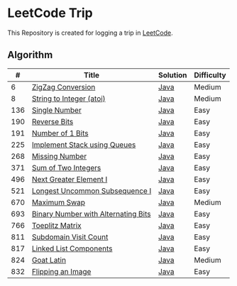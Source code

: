 # LeetCode Trip

This Repository is created for logging a trip in [LeetCode](https://leetcode.com/).

## Algorithm

 | # | Title |  Solution | Difficulty |
 |---|-------|-----------|------------|
 |6|[ZigZag Conversion](https://leetcode.com/problems/zigzag-conversion/description/)|[Java](./algorithms/src/main/java/cn/antswl/leetcode/algorithms/zigZagConversion/Solution.java)| Medium |
 |8|[String to Integer (atoi)](https://leetcode.com/problems/string-to-integer-atoi/description/)|[Java](./algorithms/src/main/java/cn/antswl/leetcode/algorithms/stringToInteger/Solution.java)| Medium |
 |136|[Single Number](https://leetcode.com/problems/single-number/solution/)|[Java](./algorithms/src/main/java/cn/antswl/leetcode/algorithms/singleNumber/Solution.java)| Easy |
 |190|[Reverse Bits](https://leetcode.com/problems/reverse-bits/description/)|[Java](./algorithms/src/main/java/cn/antswl/leetcode/algorithms/reverseBits/Solution.java)| Easy |
 |191|[Number of 1 Bits](https://leetcode.com/problems/number-of-1-bits/description/)|[Java](./algorithms/src/main/java/cn/antswl/leetcode/algorithms/numberOf1Bits/Solution.java)| Easy |
 |225|[Implement Stack using Queues](https://leetcode.com/problems/implement-stack-using-queues/description/)|[Java](./algorithms/src/main/java/cn/antswl/leetcode/algorithms/implementStackUsingQueues/MyStack.java)| Easy |
 |268|[Missing Number](https://leetcode.com/problems/missing-number/description/)|[Java](./algorithms/src/main/java/cn/antswl/leetcode/algorithms/missingNumber/Solution.java)| Easy |
 |371|[Sum of Two Integers](https://leetcode.com/problems/sum-of-two-integers/description/)|[Java](./algorithms/src/main/java/cn/antswl/leetcode/algorithms/sumOfTwoIntegers/Solution.java)| Easy |
 |496|[Next Greater Element I](https://leetcode.com/problems/next-greater-element-i/description/)|[Java](./algorithms/src/main/java/cn/antswl/leetcode/algorithms/nextGreaterElementI/Solution.java)| Easy |
 |521|[Longest Uncommon Subsequence I](https://leetcode.com/problems/longest-uncommon-subsequence-i/description/)|[Java](./algorithms/src/main/java/cn/antswl/leetcode/algorithms/longestUncommonSubsequenceI/Solution.java)| Easy |
 |670|[Maximum Swap](https://leetcode.com/problems/maximum-swap/description/)|[Java](./algorithms/src/main/java/cn/antswl/leetcode/algorithms/maximumSwap/Solution.java)| Medium |
 |693|[Binary Number with Alternating Bits](https://leetcode.com/problems/binary-number-with-alternating-bits/description/)|[Java](./algorithms/src/main/java/cn/antswl/leetcode/algorithms/binaryNumberWithAlternatingBits/Solution.java) | Easy |
 |766|[Toeplitz Matrix](https://leetcode.com/problems/toeplitz-matrix/description/)|[Java](./algorithms/src/main/java/cn/antswl/leetcode/algorithms/toeplitzMatrix/Solution.java) | Easy |
 |811|[Subdomain Visit Count](https://leetcode.com/problems/subdomain-visit-count/description/)|[Java](./algorithms/src/main/java/cn/antswl/leetcode/algorithms/subdomainVisitCount/Solution.java)| Easy |
 |817|[Linked List Components](https://leetcode.com/problems/linked-list-components/description/)|[Java](./algorithms/src/main/java/cn/antswl/leetcode/algorithms/linkedListComponents/Solution.java)| Easy |
 |824|[Goat Latin](https://leetcode.com/problems/goat-latin/description/)|[Java](./algorithms/src/main/java/cn/antswl/leetcode/algorithms/goatLatin/Solution.java)|Medium|
 |832|[Flipping an Image](https://leetcode.com/problems/flipping-an-image/description/)|[Java](.//algorithms/src/main/java/cn/antswl/leetcode/algorithms/flippingAnImage/Solution.java) | Easy |